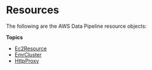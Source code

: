 # Resources<a name="dp-object-resources"></a>

The following are the AWS Data Pipeline resource objects:

**Topics**
+ [Ec2Resource](dp-object-ec2resource.md)
+ [EmrCluster](dp-object-emrcluster.md)
+ [HttpProxy](dp-object-httpproxy.md)